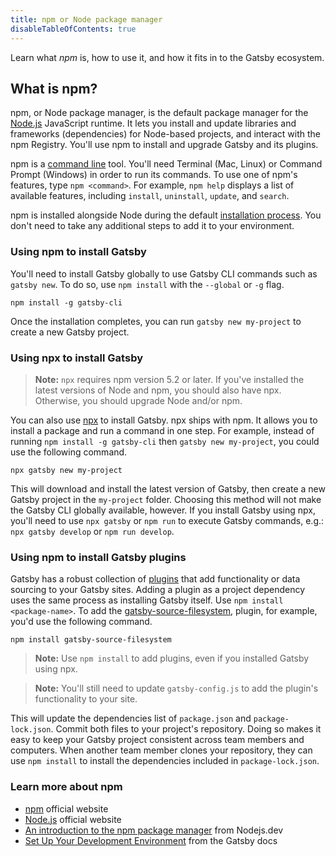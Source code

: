 ```yaml
---
title: npm or Node package manager
disableTableOfContents: true
---
```


Learn what _npm_ is, how to use it, and how it fits in to the Gatsby ecosystem.

## What is npm?

npm, or Node package manager, is the default package manager for
the [Node.js](/docs/glossary/node/) JavaScript runtime. It lets you install and
update libraries and frameworks (dependencies) for Node-based projects, and
interact with the npm Registry. You'll use npm to install and upgrade Gatsby and
its plugins.

npm is a [command line](/docs/glossary#command-line) tool. You'll need Terminal (Mac, Linux) or Command Prompt (Windows) in order to run its commands. To use one of npm's features, type `npm <command>`. For example, `npm help` displays a list of available features, including `install`, `uninstall`, `update`, and `search`.

npm is installed alongside Node during the default [installation process](/docs/tutorial/part-zero/#install-nodejs-for-your-appropriate-operating-system). You don't need to take any additional steps to add it to your environment.

### Using npm to install Gatsby

You'll need to install Gatsby globally to use Gatsby CLI commands such as `gatsby new`. To do so, use `npm install` with the `--global` or `-g` flag.

```shell
npm install -g gatsby-cli
```

Once the installation completes, you can run `gatsby new my-project` to create a new Gatsby project.

### Using npx to install Gatsby

> **Note:** `npx` requires npm version 5.2 or later. If you've installed the latest versions of Node and npm, you should also have npx. Otherwise, you should upgrade Node and/or npm.

You can also use [npx](https://www.npmjs.com/package/npx) to install Gatsby. npx ships with npm. It allows you to install a package and run a command in one step. For example, instead of running `npm install -g gatsby-cli` then `gatsby new my-project`, you could use the following command.

```shell
npx gatsby new my-project
```

This will download and install the latest version of Gatsby, then create a new Gatsby project in the `my-project` folder. Choosing this method will not make the Gatsby CLI globally available, however. If you install Gatsby using npx, you'll need to use `npx gatsby` or `npm run` to execute Gatsby commands, e.g.: `npx gatsby develop` or `npm run develop`.

### Using npm to install Gatsby plugins

Gatsby has a robust collection of [plugins](/plugins/) that add functionality or data sourcing to your Gatsby sites. Adding a plugin as a project dependency uses the same process as installing Gatsby itself. Use `npm install <package-name>`. To add the [gatsby-source-filesystem](/plugins/gatsby-source-filesystem), plugin, for example, you'd use the following command.

```shell
npm install gatsby-source-filesystem
```

> **Note:** Use `npm install` to add plugins, even if you installed Gatsby using npx.

> **Note:** You'll still need to update `gatsby-config.js` to add the plugin's functionality to your site.

This will update the dependencies list of `package.json` and `package-lock.json`. Commit both files to your project's repository. Doing so makes it easy to keep your Gatsby project consistent across team members and computers. When another team member clones your repository, they can use `npm install` to install the dependencies included in `package-lock.json`.

### Learn more about npm

- [npm](https://www.npmjs.com/) official website
- [Node.js](https://nodejs.org/en/) official website
- [An introduction to the npm package manager](https://nodejs.dev/an-introduction-to-the-npm-package-manager) from Nodejs.dev
- [Set Up Your Development Environment](/docs/tutorial/part-zero/) from the Gatsby docs
